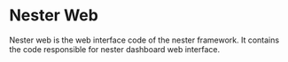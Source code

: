 # Nester Web
Nester web is the web interface code of the nester framework. It contains the code responsible for nester dashboard web interface.

